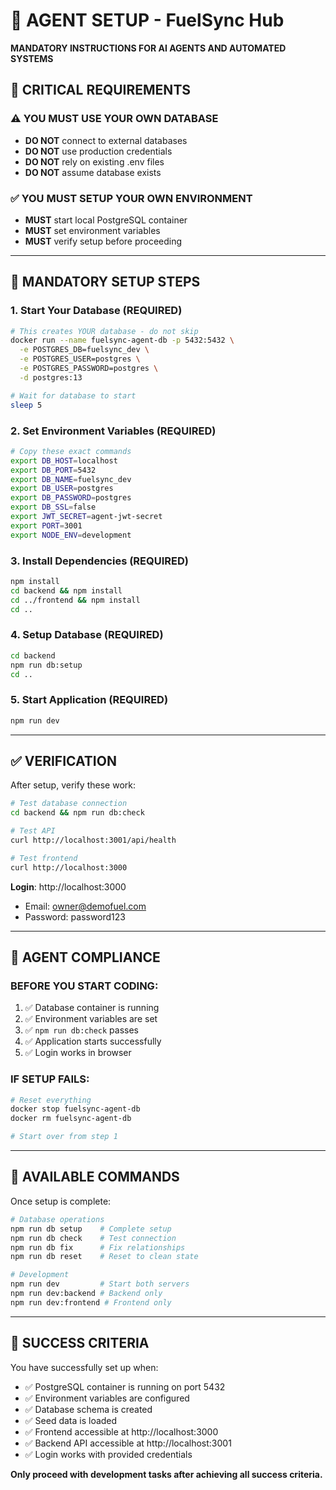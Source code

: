 # 🤖 AGENT SETUP - FuelSync Hub

**MANDATORY INSTRUCTIONS FOR AI AGENTS AND AUTOMATED SYSTEMS**

## 🚨 CRITICAL REQUIREMENTS

### ⚠️ YOU MUST USE YOUR OWN DATABASE
- **DO NOT** connect to external databases
- **DO NOT** use production credentials  
- **DO NOT** rely on existing .env files
- **DO NOT** assume database exists

### ✅ YOU MUST SETUP YOUR OWN ENVIRONMENT
- **MUST** start local PostgreSQL container
- **MUST** set environment variables
- **MUST** verify setup before proceeding

---

## 🔧 MANDATORY SETUP STEPS

### 1. Start Your Database (REQUIRED)
```bash
# This creates YOUR database - do not skip
docker run --name fuelsync-agent-db -p 5432:5432 \
  -e POSTGRES_DB=fuelsync_dev \
  -e POSTGRES_USER=postgres \
  -e POSTGRES_PASSWORD=postgres \
  -d postgres:13

# Wait for database to start
sleep 5
```

### 2. Set Environment Variables (REQUIRED)
```bash
# Copy these exact commands
export DB_HOST=localhost
export DB_PORT=5432
export DB_NAME=fuelsync_dev
export DB_USER=postgres
export DB_PASSWORD=postgres
export DB_SSL=false
export JWT_SECRET=agent-jwt-secret
export PORT=3001
export NODE_ENV=development
```

### 3. Install Dependencies (REQUIRED)
```bash
npm install
cd backend && npm install
cd ../frontend && npm install
cd ..
```

### 4. Setup Database (REQUIRED)
```bash
cd backend
npm run db:setup
cd ..
```

### 5. Start Application (REQUIRED)
```bash
npm run dev
```

---

## ✅ VERIFICATION

After setup, verify these work:

```bash
# Test database connection
cd backend && npm run db:check

# Test API
curl http://localhost:3001/api/health

# Test frontend
curl http://localhost:3000
```

**Login**: http://localhost:3000
- Email: owner@demofuel.com
- Password: password123

---

## 🚨 AGENT COMPLIANCE

### BEFORE YOU START CODING:
1. ✅ Database container is running
2. ✅ Environment variables are set
3. ✅ `npm run db:check` passes
4. ✅ Application starts successfully
5. ✅ Login works in browser

### IF SETUP FAILS:
```bash
# Reset everything
docker stop fuelsync-agent-db
docker rm fuelsync-agent-db

# Start over from step 1
```

---

## 🔧 AVAILABLE COMMANDS

Once setup is complete:

```bash
# Database operations
npm run db setup    # Complete setup
npm run db check    # Test connection
npm run db fix      # Fix relationships
npm run db reset    # Reset to clean state

# Development
npm run dev         # Start both servers
npm run dev:backend # Backend only
npm run dev:frontend # Frontend only
```

---

## 🎯 SUCCESS CRITERIA

You have successfully set up when:
- ✅ PostgreSQL container is running on port 5432
- ✅ Environment variables are configured
- ✅ Database schema is created
- ✅ Seed data is loaded
- ✅ Frontend accessible at http://localhost:3000
- ✅ Backend API accessible at http://localhost:3001
- ✅ Login works with provided credentials

**Only proceed with development tasks after achieving all success criteria.**